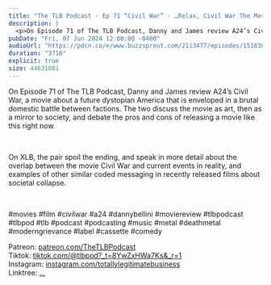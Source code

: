 ```yaml
---
title: "The TLB Podcast - Ep 71 “Civil War” - …Relax, Civil War The Movie, Not Actual Civil War with Danny Bellini"
description: |
  <p>On Episode 71 of The TLB Podcast, Danny and James review A24’s Civil War, a movie about a future dystopian America that is enveloped in a brutal domestic battle between factions. The two discuss the movie as art, then as a mirror to society, and debate the pros and cons of releasing a movie like this right now. </p><p><br/></p><p>On XLB, the pair spoil the ending, and speak in more detail about the overlap between the movie Civil War and current events in reality, and examples of other similar coded messaging in recently released films about societal collapse. </p><p><br/></p><p>#movies #film #civilwar #a24 #dannybellini #moviereview #tlbpodcast #tlbpod #tlb #podcast #podcasting #music #metal #deathmetal #moderngrievance #label #cassette #comedy </p><p>Patreon: <a href='https://www.youtube.com/redirect?event=channel_description&amp;redir_token=QUFFLUhqbHJwOWd4SjlUSkRCaG9HTnBLUWtMaUVjRWd5Z3xBQ3Jtc0tuRGV5Nl9WT0l1eTZsdjhOQUVJTmR6RzJMWDhJeFhSOElCNTNQdTBwVk9Gd0N6RE5FMWNCNmZ4TXRhNHZhS0hzdEltdEppNUlpUTFCN1lSeGZQVFNwS2dlSkUxb2p6Ui1iTTVGYmY3NVZVY0hJNWFaNA&amp;q=https%3A%2F%2Fwww.patreon.com%2FTheTLBPodcast'>patreon.com/TheTLBPodcast</a><br/>Tiktok: <a href='https://www.youtube.com/redirect?event=channel_description&amp;redir_token=QUFFLUhqa3hqQTB0SGVhSl94YjdxZnhjMEN1eWk3OXYtd3xBQ3Jtc0ttZFFJYjAxMHlXeDFsWm54Mlk3S240d2VWUGwxWjQzSmdmM3VkX2g4aHk2eTYzX1VUN1FtcjFueW9hcXEtV3FLdTZRQzNwQUt6anBGbzFLMXVhc0s4LUp2WndRV1NnY3I4dEd4WkxpZ0ZfMHBwYkJYSQ&amp;q=https%3A%2F%2Fwww.tiktok.com%2F%40tlbpod%3F_t%3D8YwZxHWa7Ks%26_r%3D1'>tiktok.com/@tlbpod?_t=8YwZxHWa7Ks&amp;_r=1</a><br/>Instagram: <a href='https://www.youtube.com/redirect?event=channel_description&amp;redir_token=QUFFLUhqbm9fRUxibWVsdmNmazlnc3YtREhhb0xfSHZTd3xBQ3Jtc0ttVGVJX3VEeld4Y255MHc5d3d1S3pVc2RGbUVIQWZGX2lXR3FBSWl0dTZfbW54WUdnUUdtanBMcEowUzA3MmNUekdBWXIzNU9VVDhZbEctbzlMOEFqbnBFQS0wRHM3bGJyUE9Hczg4ZjFUVFpLZ3g5bw&amp;q=https%3A%2F%2Fwww.instagram.com%2Ftotallylegitimatebusiness%2F'>instagram.com/totallylegitimatebusiness</a><br/>Linktree: <a href='https://www.youtube.com/redirect?event=channel_description&amp;redir_token=QUFFLUhqbU5BOGhSR2I4SlVYTGJCSldXMnhpa0pNWWJuQXxBQ3Jtc0trSS1FaDl1ZHBQVVlndjI0eFVWcTlrUFNmRS1Ka1hNRkVZQnk1WWZNSlpHLVhRNWRIYVlCRmZaa2xEbmFPTlJMaHFSblZuTTItMkxEY0phSzJaMzk5YkhGb1JJVUtnZlBXQk14VlN1Ri1nbkRJQUVNbw&amp;q=linktr.ee%2Ftotallylegitimatebusiness'>...</a></p>
pubDate: "Fri, 07 Jun 2024 12:00:00 -0400"
audioUrl: "https://pdcn.co/e/www.buzzsprout.com/2113477/episodes/15183875-the-tlb-podcast-ep-71-civil-war-relax-civil-war-the-movie-not-actual-civil-war-with-danny-bellini.mp3"
duration: "3716"
explicit: true
size: 44631081
---
```


<p>On Episode 71 of The TLB Podcast, Danny and James review A24’s Civil War, a movie about a future dystopian America that is enveloped in a brutal domestic battle between factions. The two discuss the movie as art, then as a mirror to society, and debate the pros and cons of releasing a movie like this right now. </p><p><br/></p><p>On XLB, the pair spoil the ending, and speak in more detail about the overlap between the movie Civil War and current events in reality, and examples of other similar coded messaging in recently released films about societal collapse. </p><p><br/></p><p>#movies #film #civilwar #a24 #dannybellini #moviereview #tlbpodcast #tlbpod #tlb #podcast #podcasting #music #metal #deathmetal #moderngrievance #label #cassette #comedy </p><p>Patreon: <a href='https://www.youtube.com/redirect?event=channel_description&amp;redir_token=QUFFLUhqbHJwOWd4SjlUSkRCaG9HTnBLUWtMaUVjRWd5Z3xBQ3Jtc0tuRGV5Nl9WT0l1eTZsdjhOQUVJTmR6RzJMWDhJeFhSOElCNTNQdTBwVk9Gd0N6RE5FMWNCNmZ4TXRhNHZhS0hzdEltdEppNUlpUTFCN1lSeGZQVFNwS2dlSkUxb2p6Ui1iTTVGYmY3NVZVY0hJNWFaNA&amp;q=https%3A%2F%2Fwww.patreon.com%2FTheTLBPodcast'>patreon.com/TheTLBPodcast</a><br/>Tiktok: <a href='https://www.youtube.com/redirect?event=channel_description&amp;redir_token=QUFFLUhqa3hqQTB0SGVhSl94YjdxZnhjMEN1eWk3OXYtd3xBQ3Jtc0ttZFFJYjAxMHlXeDFsWm54Mlk3S240d2VWUGwxWjQzSmdmM3VkX2g4aHk2eTYzX1VUN1FtcjFueW9hcXEtV3FLdTZRQzNwQUt6anBGbzFLMXVhc0s4LUp2WndRV1NnY3I4dEd4WkxpZ0ZfMHBwYkJYSQ&amp;q=https%3A%2F%2Fwww.tiktok.com%2F%40tlbpod%3F_t%3D8YwZxHWa7Ks%26_r%3D1'>tiktok.com/@tlbpod?_t=8YwZxHWa7Ks&amp;_r=1</a><br/>Instagram: <a href='https://www.youtube.com/redirect?event=channel_description&amp;redir_token=QUFFLUhqbm9fRUxibWVsdmNmazlnc3YtREhhb0xfSHZTd3xBQ3Jtc0ttVGVJX3VEeld4Y255MHc5d3d1S3pVc2RGbUVIQWZGX2lXR3FBSWl0dTZfbW54WUdnUUdtanBMcEowUzA3MmNUekdBWXIzNU9VVDhZbEctbzlMOEFqbnBFQS0wRHM3bGJyUE9Hczg4ZjFUVFpLZ3g5bw&amp;q=https%3A%2F%2Fwww.instagram.com%2Ftotallylegitimatebusiness%2F'>instagram.com/totallylegitimatebusiness</a><br/>Linktree: <a href='https://www.youtube.com/redirect?event=channel_description&amp;redir_token=QUFFLUhqbU5BOGhSR2I4SlVYTGJCSldXMnhpa0pNWWJuQXxBQ3Jtc0trSS1FaDl1ZHBQVVlndjI0eFVWcTlrUFNmRS1Ka1hNRkVZQnk1WWZNSlpHLVhRNWRIYVlCRmZaa2xEbmFPTlJMaHFSblZuTTItMkxEY0phSzJaMzk5YkhGb1JJVUtnZlBXQk14VlN1Ri1nbkRJQUVNbw&amp;q=linktr.ee%2Ftotallylegitimatebusiness'>...</a></p>
